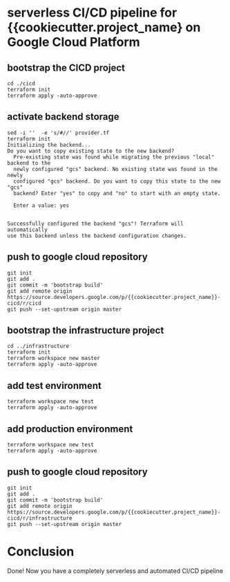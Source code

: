 serverless CI/CD pipeline for {{cookiecutter.project_name} on Google Cloud Platform
===================================================================================


## bootstrap the CICD project
```
cd ./cicd
terraform init
terraform apply -auto-approve
```

## activate backend storage
```
sed -i ''  -e 's/#//' provider.tf
terraform init
Initializing the backend...
Do you want to copy existing state to the new backend?
  Pre-existing state was found while migrating the previous "local" backend to the
  newly configured "gcs" backend. No existing state was found in the newly
  configured "gcs" backend. Do you want to copy this state to the new "gcs"
  backend? Enter "yes" to copy and "no" to start with an empty state.

  Enter a value: yes


Successfully configured the backend "gcs"! Terraform will automatically
use this backend unless the backend configuration changes.
```


## push to google cloud repository

```
git init
git add .
git commit -m 'bootstrap build'
git add remote origin https://source.developers.google.com/p/{{cookiecutter.project_name}}-cicd/r/cicd
git push --set-upstream origin master
```

## bootstrap the infrastructure project
```
cd ../infrastructure
terraform init
terraform workspace new master
terraform apply -auto-approve
```
## add test environment
```
terraform workspace new test
terraform apply -auto-approve
```
## add production environment
```
terraform workspace new test
terraform apply -auto-approve
```

## push to google cloud repository

```
git init
git add .
git commit -m 'bootstrap build'
git add remote origin https://source.developers.google.com/p/{{cookiecutter.project_name}}-cicd/r/infrastructure
git push --set-upstream origin master
```

# Conclusion
Done! Now you have a completely serverless and automated CI/CD pipeline

